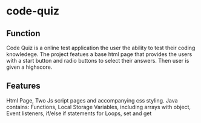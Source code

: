 # code-quiz

## Function 

Code Quiz is a online test application the user the ability to test their coding knowledege. The project featues a base html page that provides the users with a start button and radio buttons to select their answers. Then user is given a highscore.

## Features

Html Page, Two Js script pages and accompanying css styling. Java contains: Functions, Local Storage Variables, including arrays with object, Event listeners, if/else if statements for Loops,  set and get


